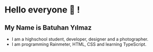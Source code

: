 # Hello everyone 👋 ! 
## My Name is Batuhan Yılmaz
- I am a highschool student, developer, designer and a photographer.
- I am programming Rainmeter, HTML, CSS and learning TypeScript.
